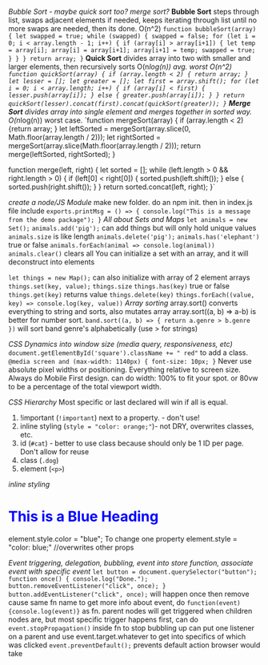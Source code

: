 *Bubble Sort - maybe quick sort too? merge sort?*
  __Bubble Sort__ steps through list, swaps adjacent elements if needed, keeps iterating through list
  until no more swaps are needed, then its done. O(n^2)
  `function bubbleSort(array) {
    let swapped = true;
    while (swapped) {
      swapped = false;
      for (let i = 0; i < array.length - 1; i++) {
        if (array[i] > array[i+1]) {
          let temp = array[i];
          array[i] = array[i+1];
          array[i+1] = temp;
          swapped = true;
        }
      }
    }
    return array;
  }`
  __Quick Sort__ divides array into two with smaller and larger elements, then
  recursively sorts O(n*log(n)) avg.  worst O(n^2)
  `function quickSort(array) {
    if (array.length < 2) {
      return array;
    }
    let lesser = [];
    let greater = [];
    let first = array.shift();
    for (let i = 0; i < array.length; i++) {
      if (array[i] < first) {
        lesser.push(array[i]);
      } else {
        greater.push(array[i]);
      }
    }
    return quickSort(lesser).concat(first).concat(quickSort(greater));
  }`
  __Merge Sort__ divides array into single element and merges together in sorted way.
  O(n*log(n)) worst case.
  `function mergeSort(array) {
    if (array.length < 2) {return array; }
    let leftSorted = mergeSort(array.slice(0, Math.floor(array.length / 2)));
    let rightSorted = mergeSort(array.slice(Math.floor(array.length / 2)));
    return merge(leftSorted, rightSorted);
  }

  function merge(left, right) {
    let sorted = [];
    while (left.length > 0 && right.length > 0) {
      if (left[0] < right[0]) {
        sorted.push(left.shift());
      } else {
        sorted.push(right.shift());
      }
    }
    return sorted.concat(left, right);
  }`

*create a node/JS Module*
  make new folder.  do an npm init.  then in index.js file include
  `exports.printMsg = () => {
  console.log("This is a message from the demo package");
  }`
*All about Sets and Maps*
  `let animals = new Set();`
  `animals.add('pig');` can add things but will only hold unique values
  `animals.size` is like length
  `animals.delete('pig');`
  `animals.has('elephant')` true or false
  `animals.forEach(animal => console.log(animal))`
  `animals.clear()` clears all
  You can initialize a set with an array, and it will deconstruct into elements

  `let things = new Map();` can also initialize with array of 2 element arrays
  `things.set(key, value);`
  `things.size`
  `things.has(key)` true or false
  `things.get(key)` returns value
  `things.delete(key)`
  `things.forEach((value, key) => console.log(key, value))`
*Array sorting*
array.sort() converts everything to string and sorts, also mutates array
array.sort((a, b) => a-b) is better for number sort.
`band.sort((a, b) => {
  return a.genre > b.genre
  })` will sort band genre's alphabetically (use > for strings)

*CSS Dynamics into window size (media query, responsiveness, etc)*
`document.getElementById('square').className += " red"` to add a class.
`@media screen and (max-width: 1140px) {
  font-size: 10px;
}`
Never use absolute pixel widths or positioning.  Everything relative to screen size.
Always do Mobile First design.
can do width: 100% to fit your spot. or 80vw to be a percentage of the total viewport width.

*CSS Hierarchy*
Most specific or last declared will win if all is equal.
1. !important (`!important`) next to a property. - don't use!
2. inline styling (`style = "color: orange;"`)- not DRY, overwrites classes, etc.
3. id (`#cat`) - better to use class because should only be 1 ID per page. Don't allow for reuse
4. class (`.dog`)
5. element (`<p>`)

*inline styling*
<h1 style="color:blue;">This is a Blue Heading</h1>
element.style.color = "blue"; To change one property
element.style = "color: blue;" //overwrites other props

*Event triggering, delegation, bubbling, event into store function, associate event with specific event*
`let button = document.querySelector("button");
 function once() {
   console.log("Done.");
   button.removeEventListener("click", once);
 }
button.addEventListener("click", once);` will happen once then remove cause same fn name
to get more info about event, do `function(event) {console.log(event)}` as fn.
parent nodes will get triggered when children nodes are, but most specific trigger happens first,
can do `event.stopPropagation()` inside fn to stop bubbling up
can put one listener on a parent and use event.target.whatever to get into specifics of which was clicked
`event.preventDefault();` prevents default action browser would take

